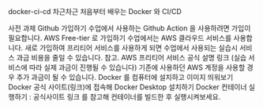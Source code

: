 docker-ci-cd
차근차근 처음부터 배우는 Docker 와 CI/CD

사전 과제
Github 가입하기
수업에서 사용하는 Github Action 을 사용하려면 가입이 필요합니다.
AWS Free-tier 로 가입하기
수업에서는 AWS 클라우드 서비스를 사용합니다. 새로 가입하여 프리티어 서비스를 사용하게 되면 수업에서 사용되는 실습시 서비스 과금 비용을 줄일 수 있습니다.
참고. AWS 프리티어 서비스 공식 설명 링크 (실습 서비스에 따라 실제 과금이 진행될 수 있습니다)
기존에 사용하던 AWS 계정을 사용할 경우 추가 과금이 될 수 있습니다.
Docker 를 컴퓨터에 설치하고 이미지 띄워보기
Docker 공식 사이트(링크)에 접속해 Docker Desktop 설치하기
Docker 컨테이너 실행하기 : 공식사이트 링크 를 참고해 컨테이너를 빌드한 후 실행시켜보세요.
